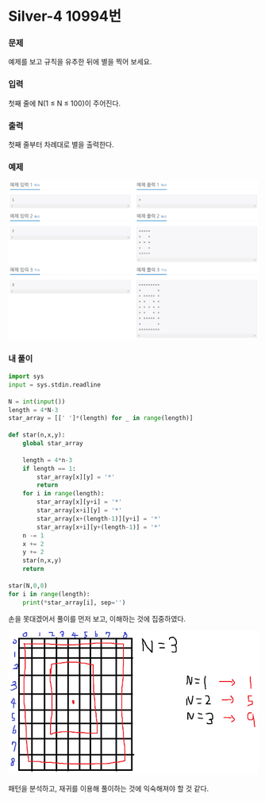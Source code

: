 # Silver-4 10994번

### 문제
<p>예제를 보고 규칙을 유추한 뒤에 별을 찍어 보세요.</p>

### 입력
<p>첫째 줄에 N(1 ≤ N ≤ 100)이 주어진다.</p>

### 출력
<p>첫째 줄부터 차례대로 별을 출력한다.</p>

### 예제
![alt text](image.png)

### 내 풀이
```python
import sys
input = sys.stdin.readline

N = int(input())
length = 4*N-3
star_array = [[' ']*(length) for _ in range(length)]

def star(n,x,y):
    global star_array

    length = 4*n-3
    if length == 1:
        star_array[x][y] = '*'
        return
    for i in range(length):
        star_array[x][y+i] = '*'
        star_array[x+i][y] = '*'
        star_array[x+(length-1)][y+i] = '*'
        star_array[x+i][y+(length-1)] = '*'
    n -= 1
    x += 2
    y += 2
    star(n,x,y)
    return

star(N,0,0)
for i in range(length):
    print(*star_array[i], sep='')
```

손을 못대겠어서 풀이를 먼저 보고, 이해하는 것에 집중하였다.

![alt text](image-1.png)

패턴을 분석하고, 재귀를 이용해 풀이하는 것에 익숙해져야 할 것 같다.